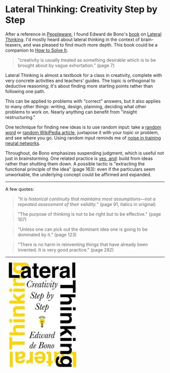 # Lateral Thinking: Creativity Step by Step

After a reference in [Peopleware][], I found Edward de Bono's [book][]
on [Lateral Thinking][]. I'd mostly heard about lateral thinking in
the context of brain-teasers, and was pleased to find much more depth.
This book could be a companion to [How to Solve It][].

[Peopleware]: /20200523-peopleware_productive_projects_and_teams/
[book]: https://www.amazon.com/Lateral-Thinking-Creativity-Step/dp/0060903252
[Lateral Thinking]: https://en.wikipedia.org/wiki/Lateral_thinking
[How to Solve It]: /2013/09/28/polyas-how-to-solve-it-quotes-and-comments/

> "creativity is usually treated as something desirable which is to be
> brought about by vague exhortation." (page 7)

Lateral Thinking is almost a textbook for a class in creativity,
complete with very concrete activities and teachers' guides. The topic
is orthogonal to deductive reasoning; it's about finding more starting
points rather than following one path.

This can be applied to problems with "correct" answers, but it also
applies to many other things: writing, design, planning, deciding what
other problems to work on. Nearly anything can benefit from "insight
restructuring."

One technique for finding new ideas is to use random input: take a
[random word][] or [random WikiPedia article][], juxtapose it with
your topic or problem, and see where you go. Using random input
reminds me of [noise in training neural networks][].

[random word]: https://randomword.com/
[random WikiPedia article]: https://en.wikipedia.org/wiki/Special:Random
[noise in training neural networks]: http://proceedings.mlr.press/v97/zhou19d/zhou19d.pdf

Throughout, de Bono emphasizes suspending judgment, which is useful
not just in brainstorming. One related practice is [yes, and][]: build
from ideas rather than shutting them down. A possible tactic is
"extracting the functional principle of the idea" (page 163): even if
the particulars seem unworkable, the underlying concept could be
affirmed and expanded.

[yes, and]: https://en.wikipedia.org/wiki/Yes,_and...


---

A few quotes:

> "_It is historical continuity that maintains most assumptions—not a
> repeated assessment of their validity._" (page 91, italics in
> original)

> "The purpose of thinking is not to be right but to be effective."
> (page 107)

> "Unless one can pick out the dominant idea one is going to be
> dominated by it." (page 123)

> "There is no harm in reinventing things that have already been
> invented. It is very good practice." (page 282)


---

![Lateral Thinking cover](lateral_thinking_cover.jpg)
